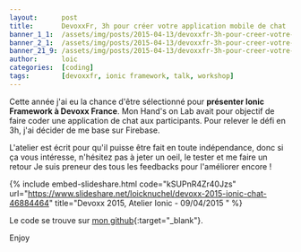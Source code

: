 ```yaml
---
layout:      post
title:       DevoxxFr, 3h pour créer votre application mobile de chat
banner_1_1:  /assets/img/posts/2015-04-13/devoxxfr-3h-pour-creer-votre-application-mobile-de-chat_1_1.jpg
banner_2_1:  /assets/img/posts/2015-04-13/devoxxfr-3h-pour-creer-votre-application-mobile-de-chat_2_1.jpg
banner_21_9: /assets/img/posts/2015-04-13/devoxxfr-3h-pour-creer-votre-application-mobile-de-chat_21_9.jpg
author:      loic
categories:  [coding]
tags:        [devoxxfr, ionic framework, talk, workshop]
---
```


Cette année j'ai eu la chance d'être sélectionné pour **présenter Ionic Framework à Devoxx France**. 
Mon Hand's on Lab avait pour objectif de faire coder une application de chat aux participants. Pour relever le défi en 3h, j'ai décider de me base sur Firebase.

L'atelier est écrit pour qu'il puisse être fait en toute indépendance, donc si ça vous intéresse, n'hésitez pas à jeter un oeil, 
le tester et me faire un retour <i class="emoji wink"></i> Je suis preneur des tous les feedbacks pour l'améliorer encore !

{% include embed-slideshare.html code="kSUPnR4Zr40Jzs" url="https://www.slideshare.net/loicknuchel/devoxx-2015-ionic-chat-46884464" title="Devoxx 2015, Atelier Ionic - 09/04/2015 " %}

Le code se trouve sur [mon github](https://github.com/loicknuchel/devoxx-2015-ionic-chat){:target="_blank"}.

Enjoy <i class="emoji wink"></i>
